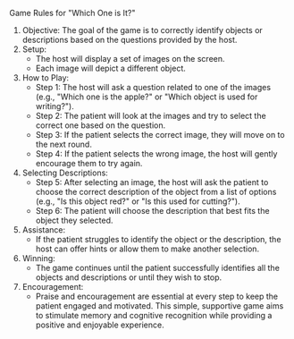 ﻿Game Rules for "Which One is It?"
1. Objective: The goal of the game is to correctly identify objects or descriptions based on the questions provided by the host.
2. Setup:
   * The host will display a set of images on the screen.
   * Each image will depict a different object.
3. How to Play:
   * Step 1: The host will ask a question related to one of the images (e.g., "Which one is the apple?" or "Which object is used for writing?").
   * Step 2: The patient will look at the images and try to select the correct one based on the question.
   * Step 3: If the patient selects the correct image, they will move on to the next round.
   * Step 4: If the patient selects the wrong image, the host will gently encourage them to try again.
4. Selecting Descriptions:
   * Step 5: After selecting an image, the host will ask the patient to choose the correct description of the object from a list of options (e.g., "Is this object red?" or "Is this used for cutting?").
   * Step 6: The patient will choose the description that best fits the object they selected.
5. Assistance:
   * If the patient struggles to identify the object or the description, the host can offer hints or allow them to make another selection.
6. Winning:
   * The game continues until the patient successfully identifies all the objects and descriptions or until they wish to stop.
7. Encouragement:
   * Praise and encouragement are essential at every step to keep the patient engaged and motivated.
This simple, supportive game aims to stimulate memory and cognitive recognition while providing a positive and enjoyable experience.